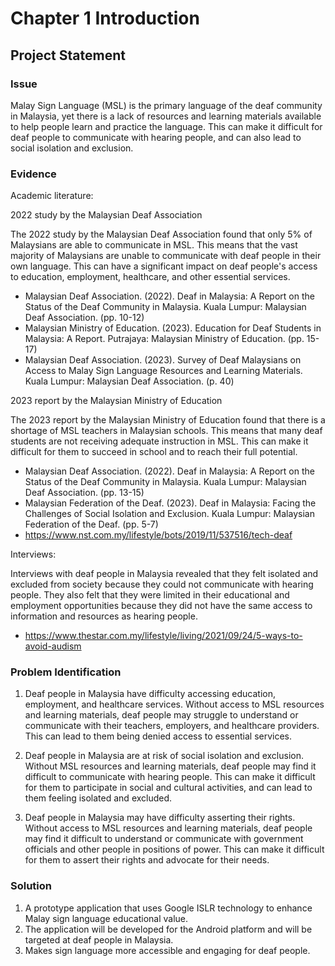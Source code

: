 # Chapter 1 Introduction
## Project Statement
### Issue
Malay Sign Language (MSL) is the primary language of the deaf community in Malaysia, yet there is a lack of resources and learning materials available to help people learn and practice the language. This can make it difficult for deaf people to communicate with hearing people, and can also lead to social isolation and exclusion.

### Evidence
Academic literature:

2022 study by the Malaysian Deaf Association

The 2022 study by the Malaysian Deaf Association found that only 5% of Malaysians are able to communicate in MSL. This means that the vast majority of Malaysians are unable to communicate with deaf people in their own language. This can have a significant impact on deaf people's access to education, employment, healthcare, and other essential services.
- Malaysian Deaf Association. (2022). Deaf in Malaysia: A Report on the Status of the Deaf Community in Malaysia. Kuala Lumpur: Malaysian Deaf Association. (pp. 10-12)
- Malaysian Ministry of Education. (2023). Education for Deaf Students in Malaysia: A Report. Putrajaya: Malaysian Ministry of Education. (pp. 15-17)
- Malaysian Deaf Association. (2023). Survey of Deaf Malaysians on Access to Malay Sign Language Resources and Learning Materials. Kuala Lumpur: Malaysian Deaf Association. (p. 40)

2023 report by the Malaysian Ministry of Education

The 2023 report by the Malaysian Ministry of Education found that there is a shortage of MSL teachers in Malaysian schools. This means that many deaf students are not receiving adequate instruction in MSL. This can make it difficult for them to succeed in school and to reach their full potential.
- Malaysian Deaf Association. (2022). Deaf in Malaysia: A Report on the Status of the Deaf Community in Malaysia. Kuala Lumpur: Malaysian Deaf Association. (pp. 13-15)
- Malaysian Federation of the Deaf. (2023). Deaf in Malaysia: Facing the Challenges of Social Isolation and Exclusion. Kuala Lumpur: Malaysian Federation of the Deaf. (pp. 5-7)
- https://www.nst.com.my/lifestyle/bots/2019/11/537516/tech-deaf

Interviews:

Interviews with deaf people in Malaysia revealed that they felt isolated and excluded from society because they could not communicate with hearing people. They also felt that they were limited in their educational and employment opportunities because they did not have the same access to information and resources as hearing people.
- https://www.thestar.com.my/lifestyle/living/2021/09/24/5-ways-to-avoid-audism

### Problem Identification
1. Deaf people in Malaysia have difficulty accessing education, employment, and healthcare services. Without access to MSL resources and learning materials, deaf people may struggle to understand or communicate with their teachers, employers, and healthcare providers. This can lead to them being denied access to essential services.

2. Deaf people in Malaysia are at risk of social isolation and exclusion. Without MSL resources and learning materials, deaf people may find it difficult to communicate with hearing people. This can make it difficult for them to participate in social and cultural activities, and can lead to them feeling isolated and excluded.

3. Deaf people in Malaysia may have difficulty asserting their rights. Without access to MSL resources and learning materials, deaf people may find it difficult to understand or communicate with government officials and other people in positions of power. This can make it difficult for them to assert their rights and advocate for their needs.

### Solution
1. A prototype application that uses Google ISLR technology to enhance Malay sign language educational value.
2. The application will be developed for the Android platform and will be targeted at deaf people in Malaysia.
3. Makes sign language more accessible and engaging for deaf people.



